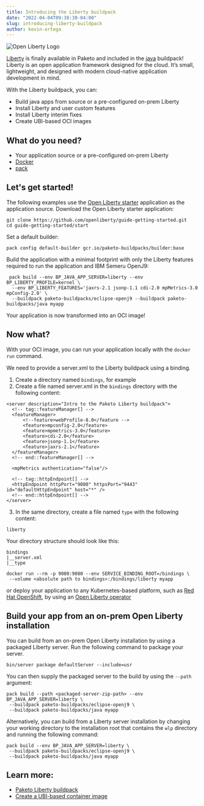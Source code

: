 ```yaml
---
title: Introducing the Liberty buildpack
date: "2022-04-04T09:38:38-04:00"
slug: introducing-liberty-buildpack
author: kevin-ortega
---
```


![Open Liberty Logo](/images/posts/0008/open-liberty-logo.png)

[Liberty](https://github.com/paketo-buildpacks/liberty) is finally available in Paketo and included in the [java](https://github.com/paketo-buildpacks/java) buildpack! Liberty is an open application framework designed for the cloud. It’s small, lightweight, and designed with modern cloud-native application development in mind.

With the Liberty buildpack, you can:
*   Build java apps from source or a pre-configured on-prem Liberty
*   Install Liberty and user custom features
*   Install Liberty interim fixes
*   Create UBI-based OCI images

## What do you need?
*   Your application source or a pre-configured on-prem Liberty
*   [Docker](https://hub.docker.com/search?type=edition&offering=community)
*   [pack](https://buildpacks.io/docs/tools/pack/)

## Let's get started!

The following examples use the [Open Liberty starter](https://openliberty.io/guides/getting-started.html) application as the application source.
Download the Open Liberty starter application:
```
git clone https://github.com/openliberty/guide-getting-started.git
cd guide-getting-started/start
```

Set a default builder:
```
pack config default-builder gcr.io/paketo-buildpacks/builder:base
```

Build the application with a minimal footprint with only the Liberty features required to run the application and IBM Semeru OpenJ9:
```
 pack build --env BP_JAVA_APP_SERVER=liberty --env BP_LIBERTY_PROFILE=kernel \  
  --env BP_LIBERTY_FEATURES='jaxrs-2.1 jsonp-1.1 cdi-2.0 mpMetrics-3.0 mpConfig-2.0' \
  --buildpack paketo-buildpacks/eclipse-openj9 --buildpack paketo-buildpacks/java myapp
```

Your application is now transformed into an OCI image!

## Now what?
With your OCI image, you can run your application locally with the `docker run` command.

We need to provide a server.xml to the Liberty buildpack using a binding.  
1. Create a directory named `bindings`, for example
2. Create a file named server.xml in the `bindings` directory with the following content:
```
<server description="Intro to the Paketo Liberty buildpack">
  <!-- tag::featureManager[] -->
  <featureManager>
      <!--feature>webProfile-8.0</feature -->
      <feature>mpconfig-2.0</feature>
      <feature>mpmetrics-3.0</feature>
      <feature>cdi-2.0</feature>
      <feature>jsonp-1.1</feature>
      <feature>jaxrs-2.1</feature>
  </featureManager>
  <!-- end::featureManager[] -->

  <mpMetrics authentication="false"/>

  <!-- tag::httpEndpoint[] -->
  <httpEndpoint httpPort="9080" httpsPort="9443" id="defaultHttpEndpoint" host="*" />
  <!-- end::httpEndpoint[] -->
</server>
```
3. In the same directory, create a file named `type` with the following content:
```
liberty
```

Your directory structure should look like this:
```
bindings
|__server.xml
|__type
```

```
docker run --rm -p 9080:9080 --env SERVICE_BINDING_ROOT=/bindings \
 --volume <absolute path to bindings>:/bindings/liberty myapp
```
or deploy your application to any Kubernetes-based platform, such as [Red Hat OpenShift](https://www.redhat.com/en/technologies/cloud-computing/openshift), by using an [Open Liberty operator](https://github.com/OpenLiberty/open-liberty-operator)

## Build your app from an on-prem Open Liberty installation
You can build from an on-prem Open Liberty installation by using a packaged Liberty server. Run the following command to package your server.
```
bin/server package defaultServer --include=usr
```
You can then supply the packaged server to the build by using the `--path` argument:
```
pack build --path <packaged-server-zip-path> --env BP_JAVA_APP_SERVER=liberty \
 --buildpack paketo-buildpacks/eclipse-openj9 \
 --buildpack paketo-buildpacks/java myapp
```
Alternatively, you can build from a Liberty server installation by changing your working directory to the installation root that contains the `wlp` directory and running the following command:
```
pack build --env BP_JAVA_APP_SERVER=liberty \
 --buildpack paketo-buildpacks/eclipse-openj9 \
 --buildpack paketo-buildpacks/java myapp
```

## Learn more:

* [Paketo Liberty buildpack](https://github.com/paketo-buildpacks/liberty/blob/main/README.md)
* [Create a UBI-based container image](https://github.com/paketo-buildpacks/liberty/blob/main/docs/using-liberty-stack.md)
